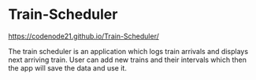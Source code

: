 # Train-Scheduler

 https://codenode21.github.io/Train-Scheduler/

The train scheduler is an application which logs train arrivals and displays next arriving train. 
User can add new trains and their intervals which then the app will save the data and use it. 
